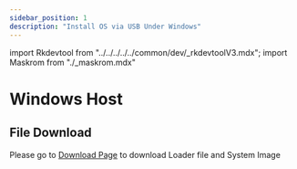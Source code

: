 ```yaml
---
sidebar_position: 1
description: "Install OS via USB Under Windows"
---
```


import Rkdevtool from "../../../../../common/dev/\_rkdevtoolV3.mdx";
import Maskrom from "./\_maskrom.mdx"

# Windows Host

## File Download

Please go to [Download Page](../../../download.md) to download Loader file and System Image

<Rkdevtool rkdevtool_emmc_img="/img/rkdevtool/emmc-path.webp" loader_name="rk3528_spl_loader_v1.07.104.bin" emmc={false} pcie={false} sata={false} >
<Maskrom/>
</Rkdevtool>
